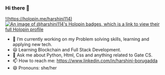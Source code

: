 ### Hi there 👋
[!(https://holopin.me/harshini114)](https://holopin.io/@harshini114)
[![An image of @harshini114's Holopin badges, which is a link to view their full Holopin profile](https://holopin.me/harshini114)](https://holopin.io/@harshini114)

- 🔭 I’m currently working on my Problem solving skills, learning and applying new tech.
- 😃 Learning Blockchain and Full Stack Development.
- 💬 Ask me about Python, Html, Css and anything related to Gate CS. 
- 📫 How to reach me: https://www.linkedin.com/in/harshini-borugadda
- 😄 Pronouns: she/her

